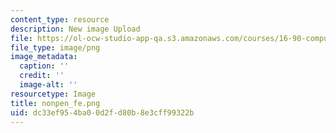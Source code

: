 ```yaml
---
content_type: resource
description: New image Upload
file: https://ol-ocw-studio-app-qa.s3.amazonaws.com/courses/16-90-computational-methods-in-aerospace-engineering-spring-2014/dc33ef954ba00d2fd80b8e3cff99322b_nonpen_fe.png
file_type: image/png
image_metadata:
  caption: ''
  credit: ''
  image-alt: ''
resourcetype: Image
title: nonpen_fe.png
uid: dc33ef95-4ba0-0d2f-d80b-8e3cff99322b
---
```

